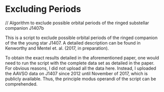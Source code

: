 # Excluding Periods
// Algorithm to exclude possible orbital periods of the ringed substellar companion J1407b

This is a script to exclude possible orbital periods of the ringed companion of the the young star J1407. A detailed description can be found in Kenworthy and Mentel et. al. (2017, in preparation).

To obtain the exact results detailed in the aforementioned paper, one would need to run the script with the complete data set as detailed in the paper. For obvious reasons, I did not upload all the data here. Instead, I uploaded the AAVSO data on J1407 since 2012 until November of 2017, which is publicly available. Thus, the principle modus operandi of the script can be comprehended.
